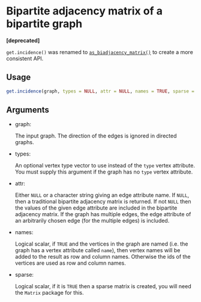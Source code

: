 # Bipartite adjacency matrix of a bipartite graph

**\[deprecated\]**

`get.incidence()` was renamed to
[`as_biadjacency_matrix()`](https://r.igraph.org/reference/as_biadjacency_matrix.md)
to create a more consistent API.

## Usage

``` r
get.incidence(graph, types = NULL, attr = NULL, names = TRUE, sparse = FALSE)
```

## Arguments

- graph:

  The input graph. The direction of the edges is ignored in directed
  graphs.

- types:

  An optional vertex type vector to use instead of the `type` vertex
  attribute. You must supply this argument if the graph has no `type`
  vertex attribute.

- attr:

  Either `NULL` or a character string giving an edge attribute name. If
  `NULL`, then a traditional bipartite adjacency matrix is returned. If
  not `NULL` then the values of the given edge attribute are included in
  the bipartite adjacency matrix. If the graph has multiple edges, the
  edge attribute of an arbitrarily chosen edge (for the multiple edges)
  is included.

- names:

  Logical scalar, if `TRUE` and the vertices in the graph are named
  (i.e. the graph has a vertex attribute called `name`), then vertex
  names will be added to the result as row and column names. Otherwise
  the ids of the vertices are used as row and column names.

- sparse:

  Logical scalar, if it is `TRUE` then a sparse matrix is created, you
  will need the `Matrix` package for this.
